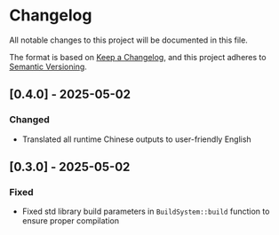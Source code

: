 # Changelog

All notable changes to this project will be documented in this file.

The format is based on [Keep a Changelog](https://keepachangelog.com/en/1.0.0/),
and this project adheres to [Semantic Versioning](https://semver.org/spec/v2.0.0.html).

## [0.4.0] - 2025-05-02

### Changed
- Translated all runtime Chinese outputs to user-friendly English

## [0.3.0] - 2025-05-02

### Fixed
- Fixed std library build parameters in `BuildSystem::build` function to ensure proper compilation
